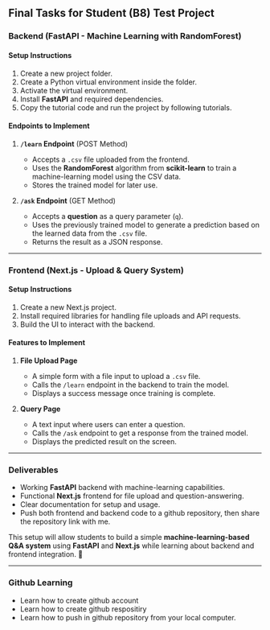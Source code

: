 ## **Final Tasks for Student (B8) Test Project**  

### **Backend (FastAPI - Machine Learning with RandomForest)**  

#### **Setup Instructions**  
1. Create a new project folder.  
2. Create a Python virtual environment inside the folder.  
3. Activate the virtual environment.  
4. Install **FastAPI** and required dependencies.  
5. Copy the tutorial code and run the project by following tutorials.  

#### **Endpoints to Implement**  
1. **`/learn` Endpoint** (POST Method)  
   - Accepts a `.csv` file uploaded from the frontend.  
   - Uses the **RandomForest** algorithm from **scikit-learn** to train a machine-learning model using the CSV data.  
   - Stores the trained model for later use.  

2. **`/ask` Endpoint** (GET Method)  
   - Accepts a **question** as a query parameter (`q`).  
   - Uses the previously trained model to generate a prediction based on the learned data from the `.csv` file.  
   - Returns the result as a JSON response.  

---

### **Frontend (Next.js - Upload & Query System)**  

#### **Setup Instructions**  
1. Create a new Next.js project.  
2. Install required libraries for handling file uploads and API requests.  
3. Build the UI to interact with the backend.  

#### **Features to Implement**  
1. **File Upload Page**  
   - A simple form with a file input to upload a `.csv` file.  
   - Calls the `/learn` endpoint in the backend to train the model.  
   - Displays a success message once training is complete.  

2. **Query Page**  
   - A text input where users can enter a question.  
   - Calls the `/ask` endpoint to get a response from the trained model.  
   - Displays the predicted result on the screen.  

---

### **Deliverables**  
- Working **FastAPI** backend with machine-learning capabilities.  
- Functional **Next.js** frontend for file upload and question-answering.  
- Clear documentation for setup and usage.
- Push both frontend and backend code to a github repository, then share the repository link with me.

This setup will allow students to build a simple **machine-learning-based Q&A system** using **FastAPI** and **Next.js** while learning about backend and frontend integration. 🚀

---

### **Github Learning**  
- Learn how to create github account
- Learn how to create github respositiry
- Learn how to push in github repository from your local computer.
